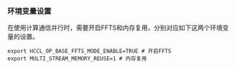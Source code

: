 ### 环境变量设置

在使用计算通信并行时，需要开启FFTS和内存复用，分别对应如下这两个环境变量的设置。

```shell
export HCCL_OP_BASE_FFTS_MODE_ENABLE=TRUE # 开启FFTS
export MULTI_STREAM_MEMORY_REUSE=1 # 内存复用

```
